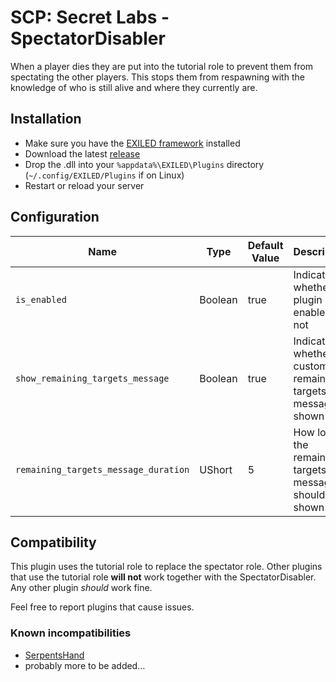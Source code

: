 # SCP:  Secret Labs - SpectatorDisabler
When a player dies they are put into the tutorial role to prevent them from spectating the other players. This stops them from respawning with the knowledge of who is still alive and where they currently are.

## Installation
- Make sure you have the [EXILED framework](https://github.com/Exiled-Team/EXILED) installed
- Download the latest [release](https://github.com/zochris/SCPSL-SpectatorDisabler/releases)
- Drop the .dll into your `%appdata%\EXILED\Plugins` directory (`~/.config/EXILED/Plugins` if on Linux)
- Restart or reload your server

## Configuration

| Name                                 | Type    | Default Value | Description                                                  |
| ------------------------------------ | ------- | ------------- | ------------------------------------------------------------ |
| `is_enabled`                         | Boolean | true          | Indicates whether the plugin is enabled or not               |
| `show_remaining_targets_message`     | Boolean | true          | Indicates whether the custom remaining targets message is shown |
| `remaining_targets_message_duration` | UShort  | 5             | How long the remaining targets message should be shown       |

## Compatibility

This plugin uses the tutorial role to replace the spectator role. Other plugins that use the tutorial role **will not** work together with the SpectatorDisabler. Any other plugin *should* work fine.

Feel free to report plugins that cause issues.

### Known incompatibilities

- [SerpentsHand](https://github.com/Cyanox62/SerpentsHand/)
- probably more to be added…